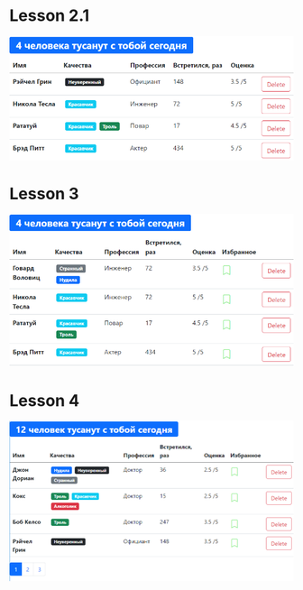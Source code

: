 # Lesson 2.1

![img.png](assets/img.png)

# Lesson 3

![img.png](assets/img1.png)

# Lesson 4

![img.png](assets/img2.png)
